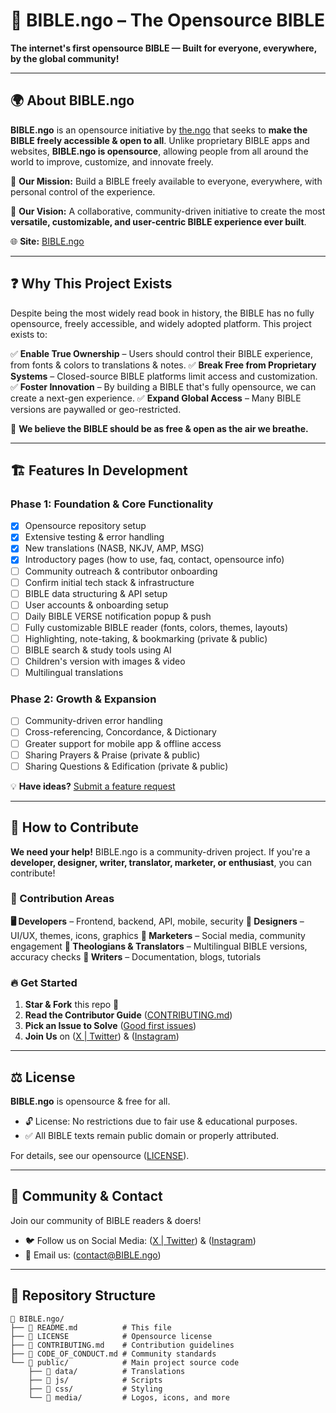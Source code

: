 # 📖 BIBLE.ngo – The Opensource BIBLE

**The internet's first opensource BIBLE — Built for everyone, everywhere, by the global community!**

---

## 🌍 About BIBLE.ngo

**BIBLE.ngo** is an opensource initiative by [the.ngo](https://www.the.ngo) that seeks to **make the BIBLE freely accessible & open to all**. Unlike proprietary BIBLE apps and websites, **BIBLE.ngo is opensource**, allowing people from all around the world to improve, customize, and innovate freely.

🚀 **Our Mission:** Build a BIBLE freely available to everyone, everywhere, with personal control of the experience.

🌟 **Our Vision:** A collaborative, community-driven initiative to create the most **versatile, customizable, and user-centric BIBLE experience ever built**.

🌐 **Site:** [BIBLE.ngo](https://www.BIBLE.ngo)

---

## ❓ Why This Project Exists

Despite being the most widely read book in history, the BIBLE has no fully opensource, freely accessible, and widely adopted platform.
This project exists to:

✅ **Enable True Ownership** – Users should control their BIBLE experience, from fonts & colors to translations & notes.
✅ **Break Free from Proprietary Systems** – Closed-source BIBLE platforms limit access and customization.
✅ **Foster Innovation** – By building a BIBLE that's fully opensource, we can create a next-gen experience.
✅ **Expand Global Access** – Many BIBLE versions are paywalled or geo-restricted.

📢 **We believe the BIBLE should be as free & open as the air we breathe.**

---

## 🏗 Features In Development

### Phase 1: Foundation & Core Functionality
- [x] Opensource repository setup
- [x] Extensive testing & error handling
- [x] New translations (NASB, NKJV, AMP, MSG)
- [x] Introductory pages (how to use, faq, contact, opensource info)
- [ ] Community outreach & contributor onboarding
- [ ] Confirm initial tech stack & infrastructure
- [ ] BIBLE data structuring & API setup
- [ ] User accounts & onboarding setup
- [ ] Daily BIBLE VERSE notification popup & push
- [ ] Fully customizable BIBLE reader (fonts, colors, themes, layouts)
- [ ] Highlighting, note-taking, & bookmarking (private & public)
- [ ] BIBLE search & study tools using AI
- [ ] Children's version with images & video
- [ ] Multilingual translations

### Phase 2: Growth & Expansion
- [ ] Community-driven error handling
- [ ] Cross-referencing, Concordance, & Dictionary
- [ ] Greater support for mobile app & offline access
- [ ] Sharing Prayers & Praise (private & public)
- [ ] Sharing Questions & Edification (private & public)

💡 **Have ideas?** [Submit a feature request](../../issues)

---

## 🤝 How to Contribute

**We need your help!** BIBLE.ngo is a community-driven project. If you're a **developer, designer, writer, translator, marketer, or enthusiast**, you can contribute!

### 📜 Contribution Areas
**🖥 Developers** – Frontend, backend, API, mobile, security
**🎨 Designers** – UI/UX, themes, icons, graphics
**📢 Marketers** – Social media, community engagement
**📜 Theologians & Translators** – Multilingual BIBLE versions, accuracy checks
**📝 Writers** – Documentation, blogs, tutorials

### 🔥 Get Started
1. **Star & Fork** this repo 🌟
2. **Read the Contributor Guide** ([CONTRIBUTING.md](./CONTRIBUTING.md))
3. **Pick an Issue to Solve** ([Good first issues](../../issues))
4. **Join Us** on ([X | Twitter](https://x.com/BIBLEngo)) & ([Instagram](https://www.instagram.com/bible.ngo))

---

## ⚖️ License
**BIBLE.ngo** is opensource & free for all.

- 🔓 License: No restrictions due to fair use & educational purposes.
- ✅ All BIBLE texts remain public domain or properly attributed.

For details, see our opensource ([LICENSE](./LICENSE)).

---

## 💬 Community & Contact
Join our community of BIBLE readers & doers!
- 🐦 Follow us on Social Media: ([X | Twitter](https://x.com/BIBLEngo)) & ([Instagram](https://www.instagram.com/bible.ngo))
- 📧 Email us: ([contact@BIBLE.ngo](mailto:contact@BIBLE.ngo))

---

## 📂 Repository Structure

```plaintext
📂 BIBLE.ngo/
├── 📜 README.md          # This file
├── 📜 LICENSE            # Opensource license
├── 📜 CONTRIBUTING.md    # Contribution guidelines
├── 📜 CODE_OF_CONDUCT.md # Community standards
└── 📂 public/            # Main project source code
    ├── 📂 data/          # Translations
    ├── 📂 js/            # Scripts
    ├── 📂 css/           # Styling
    └── 📂 media/         # Logos, icons, and more

